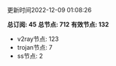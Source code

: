 更新时间2022-12-09 01:08:26

**总订阅: 45**
**总节点: 712**
**有效节点: 132**
- v2ray节点: 123
- trojan节点: 7
- ss节点: 2
